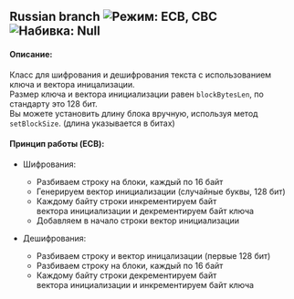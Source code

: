 ## Russian branch ![Режим: ECB, CBC](https://img.shields.io/badge/Режим-ECB%2C%20CBC-red) ![Набивка: Null](https://img.shields.io/badge/Набивка-Нули-blue)
#### Описание:
Класс для шифрования и дешифрования текста с использованием ключа и вектора иницализации.\
Размер ключа и вектора инициализации равен `blockBytesLen`, по стандарту это 128 бит.\
Вы можете установить длину блока вручную, используя метод `setBlockSize`. (длина указывается в битах)
#### Принцип работы (ECB):
* Шифрования:
  * Разбиваем строку на блоки, каждый по 16 байт
  * Генерируем вектор инициализации (случайные буквы, 128 бит)
  * Каждому байту строки инкрементируем байт\
    вектора инициализации и декрементируем байт ключа 
  * Добавляем в начало строки вектор инициализации
  
* Дешифрования:
  * Разбиваем строку и вектор иницализации (первые 128 бит)
  * Разбиваем строку на блоки, каждый по 16 байт
  * Каждому байту строки декрементируем байт\
		вектора инициализации и инкрементируем байт ключа
